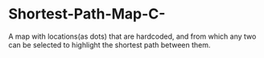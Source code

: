 # Shortest-Path-Map-C-
A map with locations(as dots) that are hardcoded, and from which any two can be selected to highlight the shortest path between them.
